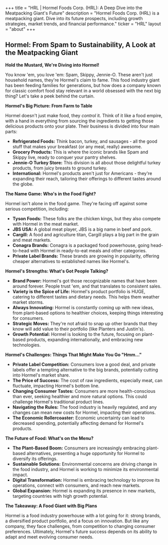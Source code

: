 +++
title = "HRL |  Hormel Foods Corp. (HRL): A Deep Dive into the Meatpacking Giant's Future"
description = "Hormel Foods Corp. (HRL) is a meatpacking giant. Dive into its future prospects, including growth strategies, market trends, and financial performance."
ticker = "HRL"
layout = "about"
+++

        


## Hormel: From Spam to Sustainability, A Look at the Meatpacking Giant

**Hold the Mustard, We're Diving into Hormel!**

You know 'em, you love 'em: Spam, Skippy, Jennie-O. These aren't just household names, they're Hormel's claim to fame. This food industry giant has been feeding families for generations, but how does a company known for classic comfort food stay relevant in a world obsessed with the next big thing? Let's take a peek behind the curtain.

**Hormel's Big Picture: From Farm to Table**

Hormel doesn't just make food, they *control* it. Think of it like a food empire, with a hand in everything from sourcing the ingredients to getting those delicious products onto your plate. Their business is divided into four main parts:

* **Refrigerated Foods:** Think bacon, turkey, and sausages - all the good stuff that makes your breakfast (or any meal, really) awesome.
* **Grocery Products:** This is where the iconic brands like Spam and Skippy live, ready to conquer your pantry shelves.
* **Jennie-O Turkey Store:** This division is all about those delightful turkey products, from juicy breasts to ground turkey.
* **International:** Hormel's products aren't just for Americans - they're expanding their reach, tailoring their offerings to different tastes around the globe.

**The Name Game: Who's in the Food Fight?**

Hormel isn't alone in the food game. They're facing off against some serious competition, including:

* **Tyson Foods:** These folks are the chicken kings, but they also compete with Hormel in the meat market.
* **JBS USA:** A global meat player, JBS is a big name in beef and pork.
* **Cargill:** A food and agriculture titan, Cargill plays a big part in the grain and meat markets.
* **Conagra Brands:** Conagra is a packaged food powerhouse, going head-to-head with Hormel in ready-to-eat meals and other categories.
* **Private Label Brands:** These brands are growing in popularity, offering cheaper alternatives to established names like Hormel's.

**Hormel's Strengths: What's Got People Talking?**

* **Brand Power:** Hormel's got those recognizable names that have been around forever. People trust 'em, and that translates to consistent sales.
* **Variety is the Spice of Life:** Hormel's product portfolio is HUGE, catering to different tastes and dietary needs. This helps them weather market storms.
* **Always Innovating:** Hormel is constantly coming up with new ideas, from plant-based options to healthier choices, keeping things interesting for consumers.
* **Strategic Moves:** They're not afraid to snap up other brands that they know will add value to their portfolio (like Planters and Justin's). 
* **Growth Potential:** Hormel is looking to the future, focusing on plant-based products, expanding internationally, and embracing new technologies. 

**Hormel's Challenges: Things That Might Make You Go "Hmm..."**

* **Private Label Competition:** Consumers love a good deal, and private labels offer a tempting alternative to the big brands, potentially cutting into Hormel's market share.
* **The Price of Success:** The cost of raw ingredients, especially meat, can fluctuate, impacting Hormel's bottom line.
* **Changing Consumer Tastes:** Consumers are more health-conscious than ever, seeking healthier and more natural options. This could challenge Hormel's traditional product lines.
* **Navigating the Rules:** The food industry is heavily regulated, and any changes can mean new costs for Hormel, impacting their operations.
* **The Economic Rollercoaster:** Economic uncertainty can lead to decreased spending, potentially affecting demand for Hormel's products.

**The Future of Food: What's on the Menu?**

* **The Plant-Based Boom:** Consumers are increasingly embracing plant-based alternatives, presenting a huge opportunity for Hormel to diversify its offerings.
* **Sustainable Solutions:** Environmental concerns are driving change in the food industry, and Hormel is working to minimize its environmental impact. 
* **Digital Transformation:** Hormel is embracing technology to improve its operations, connect with consumers, and reach new markets.
* **Global Expansion:** Hormel is expanding its presence in new markets, targeting countries with high growth potential.

**The Takeaway: A Food Giant with Big Plans**

Hormel is a food industry powerhouse with a lot going for it: strong brands, a diversified product portfolio, and a focus on innovation. But like any company, they face challenges, from competition to changing consumer preferences. Ultimately, Hormel's future success depends on its ability to adapt and meet evolving consumer needs. 

        